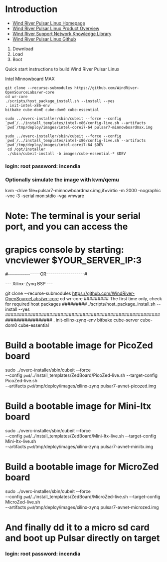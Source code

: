 # Introduction

- [Wind River Pulsar Linux Homepage](http://www.windriver.com/products/operating-systems/pulsar/)
- [Wind River Pulsar Linux Product Overview](http://www.windriver.com/products/product-overviews/Pulsar-Linux-Product-Overview.pdf)
- [Wind River Support Network Knowledge Library](https://knowledge.windriver.com/en-us/000_Products/000/060)
- [Wind River Pulsar Linux Github](https://github.com/WindRiver-OpenSourceLabs/wr-core)

1. Download
2. Load
3. Boot


Quick start instructions to build Wind River Pulsar Linux

Intel Minnowboard MAX

    git clone --recurse-submodules https://github.com/WindRiver-OpenSourceLabs/wr-core
    cd wr-core
    ./scripts/host_package_install.sh --install --yes
    . init-intel-x86-env
    bitbake cube-domE cube-dom0 cube-essential

    sudo ../overc-installer/sbin/cubeit --force --config `pwd`/../install_templates/intel-x86/config-live.sh --artifacts `pwd`/tmp/deploy/images/intel-corei7-64 pulsar7-minnowboardmax.img
    
    sudo ../overc-installer/sbin/cubeit --force --config `pwd`/../install_templates/intel-x86/config-live.sh --artifacts `pwd`/tmp/deploy/images/intel-corei7-64 $DEV
     cd /opt/installer
     ./sbin/cubeit-install -b images/cube-essential-* $DEV

### login: root  password: incendia

### Optionally simulate the image with kvm/qemu

kvm -drive file=pulsar7-minnowboardmax.img,if=virtio -m 2000 -nographic -vnc :3 -serial mon:stdio -vga vmware

# Note: The terminal is your serial port, and you can access the
#       grapics console by starting: vncviewer $YOUR_SERVER_IP:3

#----------------OR-------------------#

--- Xilinx-Zynq BSP ---

git clone --recurse-submodules https://github.com/WindRiver-OpenSourceLabs/wr-core
cd wr-core
######### The first time only, check for required host packages #########
./scripts/host_package_install.sh --install --yes
#########################################################################
. init-xilinx-zynq-env
bitbake cube-server cube-dom0 cube-essential

# Build a bootable image for PicoZed board
sudo ../overc-installer/sbin/cubeit --force \
   --config `pwd`/../install_templates/ZedBoard/PicoZed-live.sh --target-config PicoZed-live.sh \
   --artifacts `pwd`/tmp/deploy/images/xilinx-zynq pulsar7-avnet-picozed.img

# Build a bootable image for Mini-Itx board
sudo ../overc-installer/sbin/cubeit --force \
   --config `pwd`/../install_templates/ZedBoard/Mini-Itx-live.sh --target-config Mini-Itx-live.sh \
   --artifacts `pwd`/tmp/deploy/images/xilinx-zynq pulsar7-avnet-miniitx.img

# Build a bootable image for MicroZed board
sudo ../overc-installer/sbin/cubeit --force \
   --config `pwd`/../install_templates/ZedBoard/MicroZed-live.sh --target-config MicroZed-live.sh \
   --artifacts `pwd`/tmp/deploy/images/xilinx-zynq pulsar7-avnet-microzed.img

# And finally dd it to a micro sd card and boot up Pulsar directly on target

### login: root  password: incendia